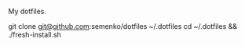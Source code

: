 My dotfiles.

git clone git@github.com:semenko/dotfiles ~/.dotfiles
cd ~/.dotfiles && ./fresh-install.sh
